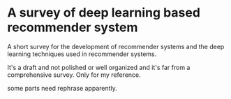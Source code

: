 # A survey of deep learning based recommender system
A short survey for the development of recommender systems and the deep learning techniques used in recommender systems. 

It's a draft and not polished or well organized and it's far from a comprehensive survey. Only for my reference. 

some parts need rephrase apparently.
